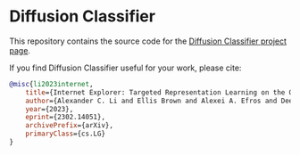 # Diffusion Classifier

This repository contains the source code for the [Diffusion Classifier project page](https://diffusion-classifier.github.io/).

If you find Diffusion Classifier useful for your work, please cite:

```bibtex
@misc{li2023internet,
    title={Internet Explorer: Targeted Representation Learning on the Open Web}, 
    author={Alexander C. Li and Ellis Brown and Alexei A. Efros and Deepak Pathak},
    year={2023},
    eprint={2302.14051},
    archivePrefix={arXiv},
    primaryClass={cs.LG}
}
```
